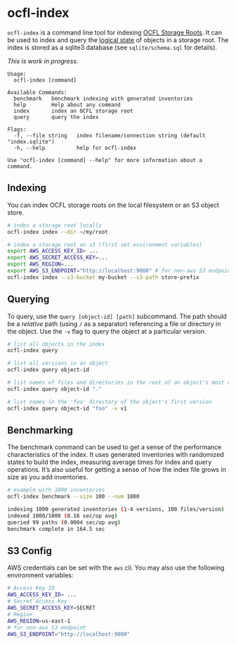 # ocfl-index

`ocfl-index` is a command line tool for indexing [OCFL Storage Roots](https://ocfl.io). It can be used to index and query the [logical state](https://ocfl.io/1.0/spec/#dfn-logical-state) of objects in a storage root. The index is stored as a sqlite3 database (see `sqlite/schema.sql` for details). 

*This is work in progress*. 

```
Usage:
  ocfl-index [command]

Available Commands:
  benchmark   benchmark indexing with generated inventories
  help        Help about any command
  index       index an OCFL storage root
  query       query the index

Flags:
  -f, --file string   index filename/connection string (default "index.sqlite")
  -h, --help          help for ocfl-index

Use "ocfl-index [command] --help" for more information about a command.
```

## Indexing

You can index OCFL storage roots on the local filesystem or an S3 object store.

```sh
# index a storage root locally
ocfl-index index --dir ~/my/root

# index a storage root on s3 (first set environment variables)
export AWS_ACCESS_KEY_ID= ... 
export AWS_SECRET_ACCESS_KEY=...
export AWS_REGION=...
export AWS_S3_ENDPOINT="http://localhost:9000" # for non-aws S3 endpoint
ocfl-index index --s3-bucket my-bucket --s3-path store-prefix
```

## Querying
To query, use the `query [object-id] [path]` subcommand. The path should be a *relative* path (using `/` as a separator) referencing a file or directory in the object. Use the `-v` flag to query the object at a particular version.

```sh
# list all objects in the index
ocfl-index query

# list all versions in an object
ocfl-index query object-id

# list names of files and directories in the root of an object's most recent version
ocfl-index query object-id "."

# list names in the 'foo' directory of the object's first version
ocfl-index query object-id "foo" -v v1
```

## Benchmarking

The benchmark command can be used to get a sense of the performance characteristics of the index. It uses generated inventories with randomized states to build the index, measuring average times for index and query operations. It’s also useful for getting a sense of how the index file grows in size as you add inventories. 

```sh
# example with 1000 inventories
ocfl-index benchmark --size 100 --num 1000

indexing 1000 generated inventories (1-4 versions, 100 files/version)
indexed 1000/1000 (0.16 sec/op avg)
queried 99 paths (0.0004 sec/op avg)
benchmark complete in 164.5 sec
```

## S3 Config

AWS credentials can be set with the `aws` cli. You may also use the following environment variables:

```sh
# Access Key ID
AWS_ACCESS_KEY_ID= ... 
# Secret Access Key
AWS_SECRET_ACCESS_KEY=SECRET
# Region
AWS_REGION=us-east-1
# for non-aws S3 endpoint
AWS_S3_ENDPOINT="http://localhost:9000"
```
